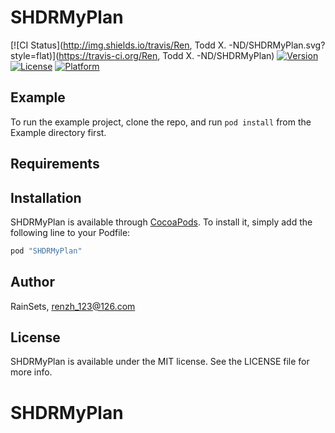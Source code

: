 # SHDRMyPlan

[![CI Status](http://img.shields.io/travis/Ren, Todd X. -ND/SHDRMyPlan.svg?style=flat)](https://travis-ci.org/Ren, Todd X. -ND/SHDRMyPlan)
[![Version](https://img.shields.io/cocoapods/v/SHDRMyPlan.svg?style=flat)](http://cocoapods.org/pods/SHDRMyPlan)
[![License](https://img.shields.io/cocoapods/l/SHDRMyPlan.svg?style=flat)](http://cocoapods.org/pods/SHDRMyPlan)
[![Platform](https://img.shields.io/cocoapods/p/SHDRMyPlan.svg?style=flat)](http://cocoapods.org/pods/SHDRMyPlan)

## Example

To run the example project, clone the repo, and run `pod install` from the Example directory first.

## Requirements

## Installation

SHDRMyPlan is available through [CocoaPods](http://cocoapods.org). To install
it, simply add the following line to your Podfile:

```ruby
pod "SHDRMyPlan"
```

## Author

RainSets, renzh_123@126.com

## License

SHDRMyPlan is available under the MIT license. See the LICENSE file for more info.
# SHDRMyPlan
